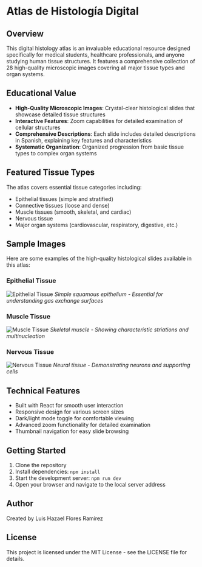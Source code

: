 # Atlas de Histología Digital

## Overview

This digital histology atlas is an invaluable educational resource designed specifically for medical students, healthcare professionals, and anyone studying human tissue structures. It features a comprehensive collection of 28 high-quality microscopic images covering all major tissue types and organ systems.

## Educational Value

- **High-Quality Microscopic Images**: Crystal-clear histological slides that showcase detailed tissue structures
- **Interactive Features**: Zoom capabilities for detailed examination of cellular structures
- **Comprehensive Descriptions**: Each slide includes detailed descriptions in Spanish, explaining key features and characteristics
- **Systematic Organization**: Organized progression from basic tissue types to complex organ systems

## Featured Tissue Types

The atlas covers essential tissue categories including:

- Epithelial tissues (simple and stratified)
- Connective tissues (loose and dense)
- Muscle tissues (smooth, skeletal, and cardiac)
- Nervous tissue
- Major organ systems (cardiovascular, respiratory, digestive, etc.)

## Sample Images

Here are some examples of the high-quality histological slides available in this atlas:

### Epithelial Tissue

![Epithelial Tissue](images/IMG_2479.jpeg)
_Simple squamous epithelium - Essential for understanding gas exchange surfaces_

### Muscle Tissue

![Muscle Tissue](images/IMG_2495.jpeg)
_Skeletal muscle - Showing characteristic striations and multinucleation_

### Nervous Tissue

![Nervous Tissue](images/IMG_2497.jpeg)
_Neural tissue - Demonstrating neurons and supporting cells_

## Technical Features

- Built with React for smooth user interaction
- Responsive design for various screen sizes
- Dark/light mode toggle for comfortable viewing
- Advanced zoom functionality for detailed examination
- Thumbnail navigation for easy slide browsing

## Getting Started

1. Clone the repository
2. Install dependencies: `npm install`
3. Start the development server: `npm run dev`
4. Open your browser and navigate to the local server address

## Author

Created by Luis Hazael Flores Ramírez

## License

This project is licensed under the MIT License - see the LICENSE file for details.
